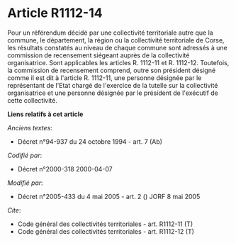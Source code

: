 # Article R1112-14

Pour un référendum décidé par une collectivité territoriale autre que la commune, le département, la région ou la
collectivité territoriale de Corse, les résultats constatés au niveau de chaque commune sont adressés à une commission de
recensement siégeant auprès de la collectivité organisatrice. Sont applicables les articles R. 1112-11 et R. 1112-12.
Toutefois, la commission de recensement comprend, outre son président désigné comme il est dit à l'article R. 1112-11, une
personne désignée par le représentant de l'Etat chargé de l'exercice de la tutelle sur la collectivité organisatrice et une
personne désignée par le président de l'exécutif de cette collectivité.

**Liens relatifs à cet article**

_Anciens textes_:

  - Décret n°94-937 du 24 octobre 1994 - art. 7 (Ab)

_Codifié par_:

  - Décret n°2000-318 2000-04-07

_Modifié par_:

  - Décret n°2005-433 du 4 mai 2005 - art. 2 () JORF 8 mai 2005

_Cite_:

  - Code général des collectivités territoriales - art. R1112-11 (T)
  - Code général des collectivités territoriales - art. R1112-12 (T)
